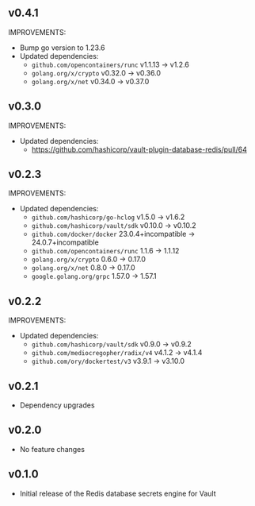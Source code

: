 ## v0.4.1

IMPROVEMENTS:
* Bump go version to 1.23.6
* Updated dependencies:
    * `github.com/opencontainers/runc` v1.1.13 -> v1.2.6
    * `golang.org/x/crypto` v0.32.0 -> v0.36.0
    * `golang.org/x/net` v0.34.0 -> v0.37.0

## v0.3.0
IMPROVEMENTS:
* Updated dependencies:
   * https://github.com/hashicorp/vault-plugin-database-redis/pull/64

## v0.2.3
IMPROVEMENTS:
* Updated dependencies:
   * `github.com/hashicorp/go-hclog` v1.5.0 -> v1.6.2
   * `github.com/hashicorp/vault/sdk` v0.10.0 -> v0.10.2
   * `github.com/docker/docker` 23.0.4+incompatible -> 24.0.7+incompatible
   * `github.com/opencontainers/runc` 1.1.6 -> 1.1.12
   * `golang.org/x/crypto` 0.6.0 -> 0.17.0
   * `golang.org/x/net` 0.8.0 -> 0.17.0
   * `google.golang.org/grpc` 1.57.0 -> 1.57.1


## v0.2.2
IMPROVEMENTS:
* Updated dependencies:
   * `github.com/hashicorp/vault/sdk` v0.9.0 -> v0.9.2
   * `github.com/mediocregopher/radix/v4` v4.1.2 -> v4.1.4
   * `github.com/ory/dockertest/v3` v3.9.1 -> v3.10.0

## v0.2.1
* Dependency upgrades

## v0.2.0
* No feature changes

## v0.1.0

* Initial release of the Redis database secrets engine for Vault

